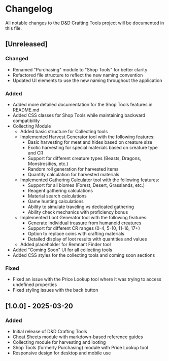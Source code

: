 # Changelog

All notable changes to the D&D Crafting Tools project will be documented in this file.

## [Unreleased]

### Changed
- Renamed "Purchasing" module to "Shop Tools" for better clarity
- Refactored file structure to reflect the new naming convention
- Updated UI elements to use the new naming throughout the application

### Added
- Added more detailed documentation for the Shop Tools features in README.md
- Added CSS classes for Shop Tools while maintaining backward compatibility
- Collecting Module
  - Added basic structure for Collecting tools
  - Implemented Harvest Generator tool with the following features:
    - Basic harvesting for meat and hides based on creature size
    - Exotic harvesting for special materials based on creature type and CR
    - Support for different creature types (Beasts, Dragons, Monstrosities, etc.)
    - Random roll generation for harvested items
    - Quantity calculation for harvested materials
  - Implemented Gathering Calculator tool with the following features:
    - Support for all biomes (Forest, Desert, Grasslands, etc.)
    - Reagent gathering calculations
    - Material search calculations
    - Game hunting calculations
    - Ability to simulate traveling vs dedicated gathering
    - Ability check mechanics with proficiency bonus
  - Implemented Loot Generator tool with the following features:
    - Generate individual treasure from humanoid creatures
    - Support for different CR ranges (0-4, 5-10, 11-16, 17+)
    - Option to replace coins with crafting materials
    - Detailed display of loot results with quantities and values
  - Added placeholder for Remnant Finder tool
- Added "Coming Soon" UI for all collecting tools
- Added CSS styles for the collecting tools and coming soon sections

### Fixed
- Fixed an issue with the Price Lookup tool where it was trying to access undefined properties
- Fixed styling issues with the back button

## [1.0.0] - 2025-03-20

### Added
- Initial release of D&D Crafting Tools
- Cheat Sheets module with markdown-based reference guides
- Collecting module for harvesting and looting
- Shop Tools (formerly Purchasing) module with Price Lookup tool
- Responsive design for desktop and mobile use

